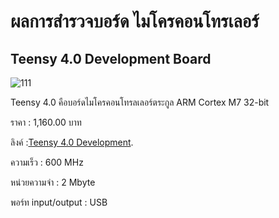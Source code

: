 # ผลการสำรวจบอร์ด ไมโครคอนโทรเลอร์
## Teensy 4.0 Development Board
![111](https://user-images.githubusercontent.com/98943450/153767693-102e304f-fdc3-4702-a3f7-dda527799d72.jpg)

Teensy 4.0 คือบอร์ดไมโครคอนโทรลเลอร์ตระกูล ARM Cortex M7 32-bit 

ราคา : 1,160.00 บาท

ลิงค์ :[Teensy 4.0 Development](oardhttps://www.thaieasyelec.com/product/636/teensy-4-0).

ความเร็ว : 600 MHz

หน่วยความจำ : 2 Mbyte

พอร์ท input/output : USB 
